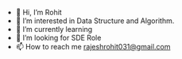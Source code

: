 - 👋 Hi, I’m Rohit
- 👀 I’m interested in Data Structure and Algorithm.
- 🌱 I’m currently learning 
- 💞️ I’m looking for SDE Role
- 📫 How to reach me rajeshrohit031@gmail.com

<!---
Rohit311098/Rohit311098 is a ✨ special ✨ repository because its `README.md` (this file) appears on your GitHub profile.
You can click the Preview link to take a look at your changes.
--->

